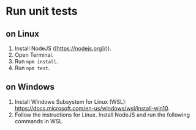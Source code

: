 # Run unit tests

## on Linux

1. Install NodeJS ([https://nodejs.org]()).
1. Open Terminal.
1. Run `npm install`.
1. Run `npm test`.

## on Windows

1. Install Windows Subsystem for Linux (WSL): https://docs.microsoft.com/en-us/windows/wsl/install-win10.
1. Follow the instructions for Linux. Install NodeJS and run the following commands in WSL.
